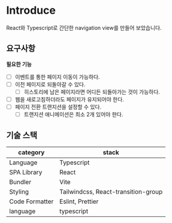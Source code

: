 # Introduce

React와 Typescript로 간단한 navigation view를 만들어 보았습니다.

## 요구사항

**필요한 기능**

- [ ] 이벤트를 통한 페이지 이동이 가능하다.
- [ ] 이전 페이지로 되돌아갈 수 있다.
  - [ ] 히스토리에 남은 페이지라면 어디든 되돌아가는 것이 가능하다.
- [ ] 웹을 새로고침하더라도 페이지가 유지되어야 한다.
- [ ] 페이지 전환 트랜지션을 설정할 수 있다.
  - [ ] 트랜지션 애니메이션은 최소 2개 있어야 한다.

## 기술 스택

| category       | stack                               |
| -------------- | ----------------------------------- |
| Language       | Typescript                          |
| SPA Library    | React                               |
| Bundler        | Vite                                |
| Styling        | Tailwindcss, React-transition-group |
| Code Formatter | Eslint, Prettier                    |
| language       | typescript                          |
